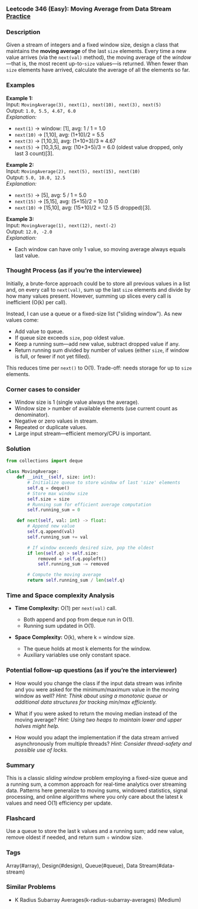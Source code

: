 ### Leetcode 346 (Easy): Moving Average from Data Stream [Practice](https://leetcode.com/problems/moving-average-from-data-stream)

### Description  
Given a stream of integers and a fixed window size, design a class that maintains the **moving average** of the last `size` elements. Every time a new value arrives (via the `next(val)` method), the moving average of the *window*—that is, the most recent up-to-`size` values—is returned. When fewer than `size` elements have arrived, calculate the average of all the elements so far.

### Examples  

**Example 1:**  
Input: `MovingAverage(3), next(1), next(10), next(3), next(5)`  
Output: `1.0, 5.5, 4.67, 6.0`  
*Explanation:*
- `next(1)` → window: [1], avg: 1 / 1 = 1.0  
- `next(10)` → [1,10], avg: (1+10)/2 = 5.5  
- `next(3)` → [1,10,3], avg: (1+10+3)/3 ≈ 4.67  
- `next(5)` → [10,3,5], avg: (10+3+5)/3 = 6.0 (oldest value dropped, only last 3 count)[3].

**Example 2:**  
Input: `MovingAverage(2), next(5), next(15), next(10)`  
Output: `5.0, 10.0, 12.5`  
*Explanation:*
- `next(5)` → [5], avg: 5 / 1 = 5.0  
- `next(15)` → [5,15], avg: (5+15)/2 = 10.0  
- `next(10)` → [15,10], avg: (15+10)/2 = 12.5 (5 dropped)[3].

**Example 3:**  
Input: `MovingAverage(1), next(12), next(-2)`  
Output: `12.0, -2.0`  
*Explanation:*
- Each window can have only 1 value, so moving average always equals last value.

### Thought Process (as if you’re the interviewee)  
Initially, a brute-force approach could be to store all previous values in a list and, on every call to `next(val)`, sum up the last `size` elements and divide by how many values present. However, summing up slices every call is inefficient (O(k) per call).

Instead, I can use a queue or a fixed-size list ("sliding window"). As new values come:
- Add value to queue.
- If queue size exceeds `size`, pop oldest value.
- Keep a running sum—add new value, subtract dropped value if any.
- Return running sum divided by number of values (either `size`, if window is full, or fewer if not yet filled).

This reduces time per `next()` to O(1). Trade-off: needs storage for up to `size` elements.

### Corner cases to consider  
- Window size is 1 (single value always the average).
- Window size > number of available elements (use current count as denominator).
- Negative or zero values in stream.
- Repeated or duplicate values.
- Large input stream—efficient memory/CPU is important.

### Solution

```python
from collections import deque

class MovingAverage:
    def __init__(self, size: int):
        # Initialize queue to store window of last 'size' elements
        self.q = deque()
        # Store max window size
        self.size = size
        # Running sum for efficient average computation
        self.running_sum = 0

    def next(self, val: int) -> float:
        # Append new value
        self.q.append(val)
        self.running_sum += val

        # If window exceeds desired size, pop the oldest
        if len(self.q) > self.size:
            removed = self.q.popleft()
            self.running_sum -= removed

        # Compute the moving average
        return self.running_sum / len(self.q)
```

### Time and Space complexity Analysis  

- **Time Complexity:** O(1) per `next(val)` call.  
  - Both append and pop from deque run in O(1).
  - Running sum updated in O(1).

- **Space Complexity:** O(k), where k = window size.  
  - The queue holds at most k elements for the window.
  - Auxiliary variables use only constant space.

### Potential follow-up questions (as if you’re the interviewer)  

- How would you change the class if the input data stream was infinite and you were asked for the minimum/maximum value in the moving window as well?
  *Hint: Think about using a monotonic queue or additional data structures for tracking min/max efficiently.*

- What if you were asked to return the moving median instead of the moving average?
  *Hint: Using two heaps to maintain lower and upper halves might help.*

- How would you adapt the implementation if the data stream arrived asynchronously from multiple threads?
  *Hint: Consider thread-safety and possible use of locks.*

### Summary
This is a classic *sliding window* problem employing a fixed-size queue and a running sum, a common approach for real-time analytics over streaming data. Patterns here generalize to moving sums, windowed statistics, signal processing, and online algorithms where you only care about the latest k values and need O(1) efficiency per update.


### Flashcard
Use a queue to store the last k values and a running sum; add new value, remove oldest if needed, and return sum ÷ window size.

### Tags
Array(#array), Design(#design), Queue(#queue), Data Stream(#data-stream)

### Similar Problems
- K Radius Subarray Averages(k-radius-subarray-averages) (Medium)